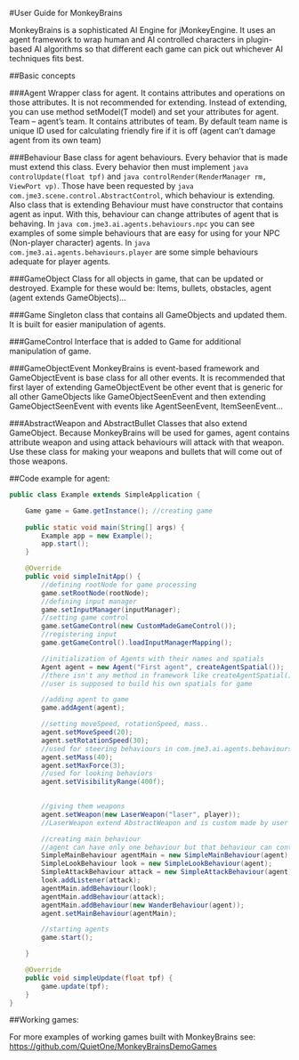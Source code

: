 #User Guide for MonkeyBrains

MonkeyBrains is a sophisticated AI Engine for jMonkeyEngine. It uses an agent framework to wrap human and AI controlled characters in plugin-based AI algorithms so that different each game can pick out whichever AI techniques fits best. 

##Basic concepts

###Agent<T>
Wrapper class for agent. It contains attributes and operations on those attributes. It is not recommended for extending. Instead of extending, you can use method setModel(T model) and set your attributes for agent.
Team – agent’s team. It contains attributes of team. By default team name is unique ID used for calculating friendly fire if it is off (agent can’t damage agent from its own team)

###Behaviour
Base class for agent behaviours. Every behavior that is made must extend this class. Every behavior then must implement ```java controlUpdate(float tpf)``` and ```java controlRender(RenderManager rm, ViewPort vp)```. Those have been requested by ```java com.jme3.scene.control.AbstractControl```, which behaviour is extending. Also class that is extending Behaviour must have constructor that contains agent as input. With this, behaviour can change attributes of agent that is behaving. In ```java com.jme3.ai.agents.behaviours.npc``` you can see examples of some simple behaviours that are easy for using for your NPC (Non-player character) agents. In ```java com.jme3.ai.agents.behaviours.player``` are some simple behaviours adequate for player agents.

###GameObject
Class for all objects in game, that can be updated or destroyed. Example for these would be: Items, bullets, obstacles, agent (agent extends GameObjects)…

###Game
Singleton class that contains all GameObjects and updated them. It is built for easier manipulation of agents.

###GameControl
Interface that is added to Game for additional manipulation of game.

###GameObjectEvent
MonkeyBrains is event-based framework and GameObjectEvent is base class for all other events. It is recommended that first layer of extending GameObjectEvent be other event that is generic for all other GameObjects like GameObjectSeenEvent and then extending GameObjectSeenEvent with events like AgentSeenEvent, ItemSeenEvent…

###AbstractWeapon and AbstractBullet
Classes that also extend GameObject. Because MonkeyBrains will be used for games, agent contains attribute weapon and using attack behaviours will attack with that weapon. Use these class for making your weapons and bullets that will come out of those weapons.

##Code example for agent:
```java
public class Example extends SimpleApplication {

    Game game = Game.getInstance(); //creating game
    
    public static void main(String[] args) {
        Example app = new Example();
        app.start();
    }

    @Override
    public void simpleInitApp() {
        //defining rootNode for game processing
        game.setRootNode(rootNode);
        //defining input manager
        game.setInputManager(inputManager);
        //setting game control
        game.setGameControl(new CustomMadeGameControl());
        //registering input
        game.getGameControl().loadInputManagerMapping();

        //initialization of Agents with their names and spatials
        Agent agent = new Agent("First agent", createAgentSpatial()); 
        //there isn't any method in framework like createAgentSpatial()
        //user is supposed to build his own spatials for game

        //adding agent to game
        game.addAgent(agent);

        //setting moveSpeed, rotationSpeed, mass..
        agent.setMoveSpeed(20); 
        agent.setRotationSpeed(30);
        //used for steering behaviours in com.jme3.ai.agents.behaviours.npc.steering
        agent.setMass(40);
        agent.setMaxForce(3);
        //used for looking behaviors
        agent.setVisibilityRange(400f);
        

        //giving them weapons
        agent.setWeapon(new LaserWeapon("laser", player));
        //LaserWeapon extend AbstractWeapon and is custom made by user

        //creating main behaviour
        //agent can have only one behaviour but that behaviour can contain other behaviours
        SimpleMainBehaviour agentMain = new SimpleMainBehaviour(agent);
        SimpleLookBehaviour look = new SimpleLookBehaviour(agent);
        SimpleAttackBehaviour attack = new SimpleAttackBehaviour(agent);
        look.addListener(attack);
        agentMain.addBehaviour(look);
        agentMain.addBehaviour(attack);
        agentMain.addBehaviour(new WanderBehaviour(agent));
        agent.setMainBehaviour(agentMain);

        //starting agents
        game.start();

    }

    @Override
    public void simpleUpdate(float tpf) {
        game.update(tpf);
    }
}
```

##Working games:

For more examples of working games built with MonkeyBrains see:
https://github.com/QuietOne/MonkeyBrainsDemoGames
